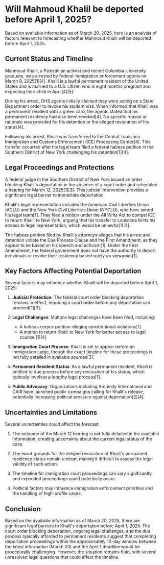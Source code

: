 # Will Mahmoud Khalil be deported before April 1, 2025?

Based on available information as of March 20, 2025, here is an analysis of factors relevant to forecasting whether Mahmoud Khalil will be deported before April 1, 2025.

## Current Status and Timeline

Mahmoud Khalil, a Palestinian activist and recent Columbia University graduate, was arrested by federal immigration enforcement agents on March 8, 2025[1][4]. Khalil is a lawful permanent resident of the United States and is married to a U.S. citizen who is eight months pregnant and expecting their child in April[4][5].

During his arrest, DHS agents initially claimed they were acting on a State Department order to revoke his student visa. When informed that Khalil was a permanent resident with a green card, the agents stated that his permanent residency had also been revoked[4]. No specific reason or rationale was provided for his detention or the alleged revocation of his status[4].

Following his arrest, Khalil was transferred to the Central Louisiana Immigration and Customs Enforcement (ICE) Processing Center[4]. This transfer occurred after his legal team filed a federal habeas petition in the Southern District of New York challenging his detention[1][4].

## Legal Proceedings and Protections

A federal judge in the Southern District of New York issued an order blocking Khalil's deportation in the absence of a court order and scheduled a hearing for March 12, 2025[1][3]. This judicial intervention provides a significant legal barrier to immediate deportation.

Khalil's legal representation includes the American Civil Liberties Union (ACLU) and the New York Civil Liberties Union (NYCLU), who have joined his legal team[1]. They filed a motion under the All Writs Act to compel ICE to return Khalil to New York, arguing that his transfer to Louisiana limits his access to legal representation, which would be unlawful[1][4].

The habeas petition filed by Khalil's attorneys alleges that his arrest and detention violate the Due Process Clause and the First Amendment, as they appear to be based on his speech and activism[1]. Under the First Amendment, the federal government does not have the authority to deport individuals or revoke their residency based solely on viewpoint[1].

## Key Factors Affecting Potential Deportation

Several factors may influence whether Khalil will be deported before April 1, 2025:

1. **Judicial Protection**: The federal court order blocking deportation remains in effect, requiring a court order before any deportation can proceed[1][3].

2. **Legal Challenges**: Multiple legal challenges have been filed, including:
   - A habeas corpus petition alleging constitutional violations[1]
   - A motion to return Khalil to New York for better access to legal counsel[1][4]

3. **Immigration Court Process**: Khalil is set to appear before an immigration judge, though the exact timeline for these proceedings is not fully detailed in available sources[3].

4. **Permanent Resident Status**: As a lawful permanent resident, Khalil is entitled to due process before any revocation of his status, which typically involves a lengthy legal process[1].

5. **Public Advocacy**: Organizations including Amnesty International and CAIR have launched public campaigns calling for Khalil's release, potentially increasing political pressure against deportation[2][4].

## Uncertainties and Limitations

Several uncertainties could affect the forecast:

1. The outcome of the March 12 hearing is not fully detailed in the available information, creating uncertainty about the current legal status of the case.

2. The exact grounds for the alleged revocation of Khalil's permanent residency status remain unclear, making it difficult to assess the legal validity of such action.

3. The timeline for immigration court proceedings can vary significantly, and expedited proceedings could potentially occur.

4. Political factors may influence immigration enforcement priorities and the handling of high-profile cases.

## Conclusion

Based on the available information as of March 20, 2025, there are significant legal barriers to Khalil's deportation before April 1, 2025. The court order blocking deportation, ongoing legal challenges, and the due process typically afforded to permanent residents suggest that completing deportation proceedings within the approximately 10-day window between the latest information (March 20) and the April 1 deadline would be procedurally challenging. However, the situation remains fluid, with several unresolved legal questions that could affect the timeline.